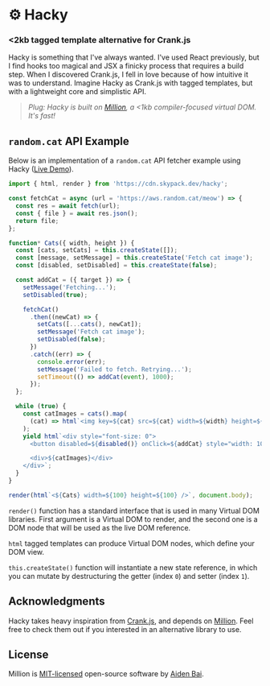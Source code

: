 # ⚙️ Hacky

### <2kb tagged template alternative for Crank.js

Hacky is something that I've always wanted. I've used React previously, but I find hooks too magical and JSX a finicky process that requires a build step. When I discovered Crank.js, I fell in love because of how intuitive it was to understand. Imagine Hacky as Crank.js with tagged templates, but with a lightweight core and simplistic API.

> _Plug: Hacky is built on [Million](https://github.com/aidenybai/million), a <1kb compiler-focused virtual DOM. It's fast!_

## `random.cat` API Example

Below is an implementation of a `random.cat` API fetcher example using Hacky ([Live Demo](https://codesandbox.io/s/data-fetching-hacky-75mvi?file=/index.html)).

```js
import { html, render } from 'https://cdn.skypack.dev/hacky';

const fetchCat = async (url = 'https://aws.random.cat/meow') => {
  const res = await fetch(url);
  const { file } = await res.json();
  return file;
};

function* Cats({ width, height }) {
  const [cats, setCats] = this.createState([]);
  const [message, setMessage] = this.createState('Fetch cat image');
  const [disabled, setDisabled] = this.createState(false);

  const addCat = ({ target }) => {
    setMessage('Fetching...');
    setDisabled(true);

    fetchCat()
      .then((newCat) => {
        setCats([...cats(), newCat]);
        setMessage('Fetch cat image');
        setDisabled(false);
      })
      .catch((err) => {
        console.error(err);
        setMessage('Failed to fetch. Retrying...');
        setTimeout(() => addCat(event), 1000);
      });
  };

  while (true) {
    const catImages = cats().map(
      (cat) => html`<img key=${cat} src=${cat} width=${width} height=${height} />`,
    );
    yield html`<div style="font-size: 0">
      <button disabled=${disabled()} onClick=${addCat} style="width: 100%">${message()}</button>

      <div>${catImages}</div>
    </div>`;
  }
}

render(html`<${Cats} width=${100} height=${100} />`, document.body);
```

`render()` function has a standard interface that is used in many Virtual DOM libraries. First argument is a Virtual DOM to render, and the second one is a DOM node that will be used as the live DOM reference.

`html` tagged templates can produce Virtual DOM nodes, which define your DOM view.

`this.createState()` function will instantiate a new state reference, in which you can mutate by destructuring the getter (index `0`) and setter (index `1`).

## Acknowledgments

Hacky takes heavy inspiration from [Crank.js](https://github.com/bikeshaving/crank), and depends on [Million](https://million.js.org). Feel free to check them out if you interested in an alternative library to use.

## License

Million is [MIT-licensed](https://github.com/aidenybai/hacky/blob/master/LICENSE) open-source software by [Aiden Bai](https://github.com/aidenybai).
